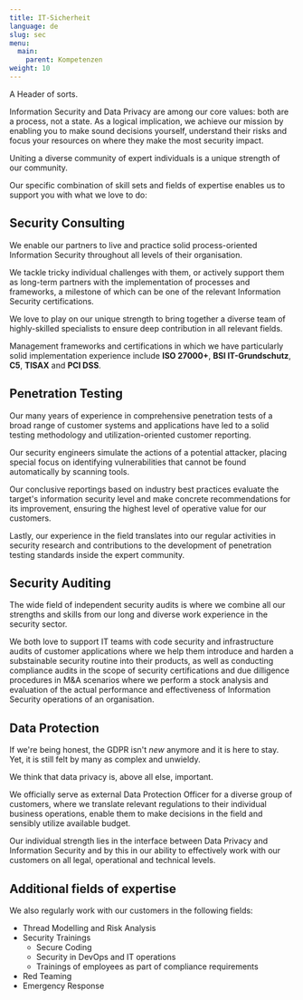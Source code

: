 ```yaml
---
title: IT-Sicherheit
language: de
slug: sec
menu:
  main:
    parent: Kompetenzen
weight: 10
---
```


<p class="lead">
   A Header of sorts.
</p>

Information Security and Data Privacy are among our core values: both are a process, not a state. As a logical implication, we achieve our mission by enabling you to make sound decisions yourself, understand their risks and focus your resources on where they make the most security impact.

Uniting a diverse community of expert individuals is a unique strength of our community.

Our specific combination of skill sets and fields of expertise enables us to support you with what we love to do:

## Security Consulting

We enable our partners to live and practice solid process-oriented Information Security throughout all levels of their organisation.

We tackle tricky individual challenges with them, or actively support them as long-term partners with the implementation of processes and frameworks, a milestone of which can be one of the relevant Information Security certifications.

We love to play on our unique strength to bring together a diverse team of highly-skilled specialists to ensure deep contribution in all relevant fields.

Management frameworks and certifications in which we have particularly solid implementation experience include __ISO 27000+__, __BSI IT-Grundschutz__, __C5__, __TISAX__ and __PCI DSS__.

## Penetration Testing

Our many years of experience in comprehensive penetration tests of a broad range of customer systems and applications have led to a solid testing methodology and utilization-oriented customer reporting. 

Our security engineers simulate the actions of a potential attacker, placing special focus on identifying vulnerabilities that cannot be found automatically by scanning tools.

Our conclusive reportings based on industry best practices evaluate the target's information security level and make concrete recommendations for its improvement, ensuring the highest level of operative value for our customers. 

Lastly, our experience in the field translates into our regular activities in security research and contributions to the development of penetration testing standards inside the expert community.

## Security Auditing

The wide field of independent security audits is where we combine all our strengths and skills from our long and diverse work experience in the security sector.

We both love to support IT teams with code security and infrastructure audits of customer applications where we help them introduce and harden a substainable security routine into their products, as well as conducting compliance audits in the scope of security certifications and due dilligence procedures in M&A scenarios where we perform a stock analysis and evaluation of the actual performance and effectiveness of Information Security operations of an organisation.

## Data Protection

If we're being honest, the GDPR isn't _new_ anymore and it is here to stay. Yet, it is still felt by many as complex and unwieldy.

We think that data privacy is, above all else, important.

We officially serve as external Data Protection Officer for a diverse group of customers, where we translate relevant regulations to their individual business operations, enable them to make decisions in the field and sensibly utilize available budget.

Our individual strength lies in the interface between Data Privacy and Information Security and by this in our ability to effectively work with our customers on all legal, operational and technical levels.

## Additional fields of expertise

We also regularly work with our customers in the following fields:
* Thread Modelling and Risk Analysis
* Security Trainings
  * Secure Coding
  * Security in DevOps and IT operations
  * Trainings of employees as part of compliance requirements
* Red Teaming
* Emergency Response

